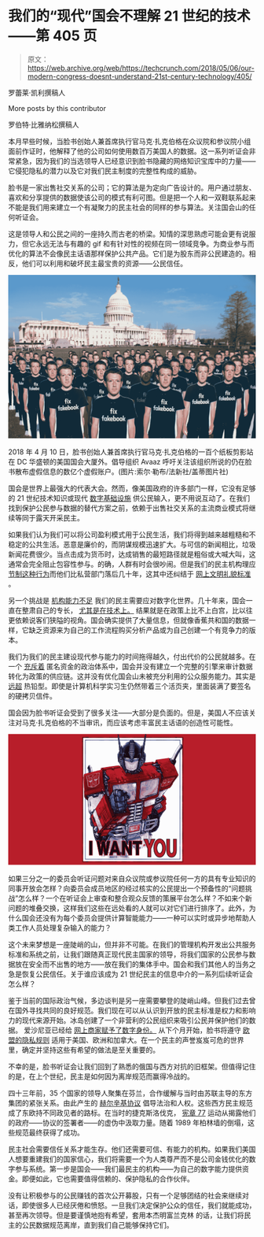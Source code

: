 # 我们的“现代”国会不理解 21 世纪的技术——第 405 页

> 原文：<https://web.archive.org/web/https://techcrunch.com/2018/05/06/our-modern-congress-doesnt-understand-21st-century-technology/405/>

罗蕾莱·凯利撰稿人

More posts by this contributor

罗伯特·比雅纳松撰稿人

本月早些时候，当脸书创始人兼首席执行官马克·扎克伯格在众议院和参议院小组面前作证时，他解释了他的公司如何使用数百万美国人的数据。这一系列听证会非常紧急，因为我们的当选领导人已经意识到脸书隐藏的网络知识宝库中的力量——它侵犯隐私的潜力以及它对我们民主制度的完整性构成的威胁。

脸书是一家出售社交关系的公司；它的算法是为定向广告设计的。用户通过朋友、喜欢和分享提供的数据使该公司的模式有利可图。但是把一个人和一双鞋联系起来不能是我们用来建立一个有凝聚力的民主社会的同样的参与算法。关注国会山的任何听证会。

这是领导人和公民之间的一座持久而古老的桥梁。知情的深思熟虑可能会更有说服力，但它永远无法与有趣的 gif 和有针对性的视频在同一领域竞争。为商业参与而优化的算法不会像民主话语那样保护公共产品。它们是为股东而非公民建造的。相反，他们可以利用和破坏民主最宝贵的资源——公民信任。

![](img/cbb9b62f6687b43de3808dc6723197a7.png)

2018 年 4 月 10 日，脸书创始人兼首席执行官马克·扎克伯格的一百个纸板剪影站在 DC 华盛顿的美国国会大厦外。倡导组织 Avaaz 呼吁关注该组织所说的仍在脸书散布虚假信息的数亿个虚假账户。(图片:索尔·勒布/法新社/盖蒂图片社)

国会是世界上最强大的代表大会。然而，像美国政府的许多部门一样，它没有足够的 21 世纪技术知识或现代 [数字基础设施](https://web.archive.org/web/20200131224442/https://v2v.opengovfoundation.org/) 供公民输入，更不用说互动了。在我们找到保护公民参与数据的替代方案之前，依赖于出售社交关系的主流商业模式将继续等同于露天开采民主。

如果我们认为我们可以将公司盈利模式用于公民生活，我们将得到越来越粗糙和不稳定的公共生活。恶意是廉价的，而阴谋规模迅速扩大。与可信的新闻相比，垃圾新闻花费很少。当点击成为货币时，达成销售的最短路径就是粗俗或大喊大叫，这通常会完全阻止包容性参与。的确，人群有时会很吵闹。但是我们的民主机构理应 [节制这种行为](https://web.archive.org/web/20200131224442/https://techcrunch.com/2017/12/29/democracy-is-in-the-feeds/)而他们比私营部门落后几十年，这其中还纠结于 [网上文明礼貌标准](https://web.archive.org/web/20200131224442/https://www.newyorker.com/magazine/2018/03/19/reddit-and-the-struggle-to-detoxify-the-internet) 。

另一个挑战是 [机构能力不足](https://web.archive.org/web/20200131224442/http://thehill.com/opinion/cybersecurity/381784-overwhelmed-by-data-its-time-for-congress-to-have-a-digital-support) 我们的民主需要应对数字化世界。几十年来，国会一直在整肃自己的专长， [尤其是在技术上。](https://web.archive.org/web/20200131224442/https://www.princeton.edu/~ota/) 结果就是在政策上比不上白宫，比以往更依赖说客们狭隘的视角。国会确实提供了大量信息，但就像香蕉共和国的数据一样，它缺乏资源来为自己的工作流程购买分析产品或为自己创建一个有竞争力的版本。

我们为我们的民主建设现代参与能力的时间拖得越久，付出代价的公民就越多。在一个 [充斥着](https://web.archive.org/web/20200131224442/https://www.usnews.com/news/articles/2015/01/21/5-years-later-citizens-united-has-remade-us-politics) 匿名资金的政治体系中，国会并没有建立一个完整的引擎来审计数据转化为政策的供应链。这并没有优化国会山未被充分利用的公众服务能力。其实是 [远超](https://web.archive.org/web/20200131224442/https://xml.house.gov/resources/TechTimeline.htm) 热铅型。即使是计算机科学实习生仍然带着三个活页夹，里面装满了要签名的硬拷贝信件。

国会因为脸书听证会受到了很多关注——大部分是负面的。但是，美国人不应该关注对马克·扎克伯格的不当审讯，而应该考虑丰富民主话语的创造性可能性。

![](img/76095985535ece38dff5d2988920894b.png)

如果三分之一的委员会听证问题对来自众议院或参议院任何一方的具有专业知识的同事开放会怎样？向委员会成员地区的经过核实的公民提出一个预备性的“问题挑战”怎么样？一个在听证会上审查和整合观众反馈的策展平台怎么样？不如来个新问题的堆叠交换，这样我们这些在远处看的人就可以对它们进行排序了。此外，为什么国会还没有为每个委员会提供计算智能能力——一种可以实时或异步地帮助人类工作人员处理复杂输入的能力？

这个未来梦想是一座陡峭的山，但并非不可能。在我们的管理机构开发出公共服务标准和系统之前，让我们跟随真正现代民主国家的领导，将我们国家的公民参与数据放在安全而不出售的地方——放在我们的集体手中。国会和我们其他人的当务之急是恢复公民信任。关于谁应该成为 21 世纪民主的信息中介的一系列后续听证会怎么样？

鉴于当前的国际政治气候，多边谈判是另一座需要攀登的陡峭山峰。但我们过去曾在国外寻找共同的良好规范。我们现在可以从认识到开放的民主标准是权力和影响力的现代来源开始。冰岛创建了一个非营利的公民组织[](https://web.archive.org/web/20200131224442/https://www.citizens.is/)来吸引公民并保护他们的数据。 爱沙尼亚已经给 [网上商家赋予了数字身份。](https://web.archive.org/web/20200131224442/http://links.newsletters.wired.com/ctt?kn=10&ms=MTMyNjc3MzkS1&r=MjM5Njc3NDYxOTk1S0&b=0&j=MTM4MDU0MTQyNQS2&mt=1&rt=0) 从下个月开始，脸书将遵守 [欧盟的隐私规则](https://web.archive.org/web/20200131224442/https://www.eugdpr.org/) 适用于美国、欧洲和加拿大。在一个民主的声誉岌岌可危的世界里，确定并坚持这些有希望的做法是至关重要的。

不幸的是，脸书听证会让我们回到了熟悉的俄国与西方对抗的旧框架。但值得记住的是，在上个世纪，民主是如何因为离岸规范而赢得冷战的。

四十三年前，35 个国家的领导人聚集在芬兰，合作缓解与当时由苏联主导的东方集团的紧张关系。由此产生的 [赫尔辛基协议](https://web.archive.org/web/20200131224442/https://history.state.gov/milestones/1969-1976/helsinki) 倡导法治和人权。这些西方民主规范成了东欧持不同政见者的路标。在当时的捷克斯洛伐克， [宪章 77](https://web.archive.org/web/20200131224442/http://chnm.gmu.edu/1989/items/show/628) 运动从揭露他们的政府——协议的签署者——的虚伪中汲取力量。随着 1989 年柏林墙的倒塌，这些规范最终获得了成功。

民主社会需要信任关系才能生存。他们还需要可信、有能力的机构。如果我们美国人想要重建我们的国家信心，我们将需要一个为人类尊严而不是公司金钱优化的数字参与系统。第一步是国会——我们最民主的机构——为自己的数字能力提供资金。即便如此，它也需要值得信赖的、保护隐私的合作伙伴。

没有让积极参与的公民赚钱的首次公开募股，只有一个足够团结的社会来继续对话，即使很多人已经厌倦和愤怒。一旦我们决定保护公众的信任，我们就能成功，甚至再次领导。但是要谨慎地抱有希望，套用本杰明富兰克林 的话，让我们将民主的公民数据规范离岸，直到我们自己能够保持它们。
